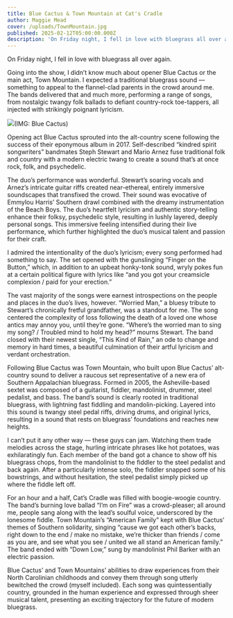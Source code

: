 ```yaml
---
title: Blue Cactus & Town Mountain at Cat's Cradle
author: Maggie Mead
cover: /uploads/TownMountain.jpg
published: 2025-02-12T05:00:00.000Z
description: 'On Friday night, I fell in love with bluegrass all over again. '
---
```


On Friday night, I fell in love with bluegrass all over again. 

Going into the show, I didn’t know much about opener Blue Cactus or the main act, Town Mountain. I expected a traditional bluegrass sound –– something to appeal to the flannel-clad parents in the crowd around me. The bands delivered that and much more, performing a range of songs, from nostalgic twangy folk ballads to defiant country-rock toe-tappers, all injected with strikingly poignant lyricism. 

![](</uploads/Blue Cactus image 1.jpg>)(IMG: Blue Cactus)

Opening act Blue Cactus sprouted into the alt-country scene following the success of their eponymous album in 2017. Self-described “kindred spirit songwriters” bandmates Steph Stewart and Mario Arnez fuse traditional folk and country with a modern electric twang to create a sound that’s at once rock, folk, and psychedelic. 

The duo’s performance was wonderful. Stewart’s soaring vocals and Arnez’s intricate guitar riffs created near-ethereal, entirely immersive soundscapes that transfixed the crowd. Their sound was evocative of Emmylou Harris’ Southern drawl combined with the dreamy instrumentation of the Beach Boys. The duo’s heartfelt lyricism and authentic story-telling enhance their folksy, psychedelic style, resulting in lushly layered, deeply personal songs. This immersive feeling intensified during their live performance, which further highlighted the duo’s musical talent and passion for their craft.

I admired the intentionality of the duo’s lyricism; every song performed had something to say. The set opened with the gunslinging “Finger on the Button,” which, in addition to an upbeat honky-tonk sound, wryly pokes fun at a certain political figure with lyrics like “and you got your creamsicle complexion / paid for your erection.” 

The vast majority of the songs were earnest introspections on the people and places in the duo’s lives, however. “Worried Man,” a bluesy tribute to Stewart’s chronically fretful grandfather, was a standout for me. The song centered the complexity of loss following the death of a loved one whose antics may annoy you, until they’re gone. “Where’s the worried man to sing my song? / Troubled mind to hold my head?” mourns Stewart. The band closed with their newest single, “This Kind of Rain,” an ode to change and memory in hard times, a beautiful culmination of their artful lyricism and verdant orchestration. 

Following Blue Cactus was Town Mountain, who built upon Blue Cactus’ alt-country sound to deliver a raucous set representative of a new era of Southern Appalachian bluegrass. Formed in 2005, the Asheville-based sextet was composed of a guitarist, fiddler, mandolinist, drummer, steel pedalist, and bass. The band’s sound is clearly rooted in traditional bluegrass, with lightning fast fiddling and mandolin-picking. Layered into this sound is twangy steel pedal riffs, driving drums, and original lyrics, resulting in a sound that rests on bluegrass’ foundations and reaches new heights. 

I can’t put it any other way –– these guys can jam. Watching them trade melodies across the stage, hurling intricate phrases like hot potatoes, was exhilaratingly fun. Each member of the band got a chance to show off his bluegrass chops, from the mandolinist to the fiddler to the steel pedalist and back again. After a particularly intense solo, the fiddler snapped some of his bowstrings, and without hesitation, the steel pedalist simply picked up where the fiddle left off. 

For an hour and a half, Cat’s Cradle was filled with boogie-woogie country. The band’s burning love ballad “I’m on Fire” was a crowd-pleaser; all around me, people sang along with the lead’s soulful voice, underscored by the lonesome fiddle. Town Mountain’s “American Family” kept with Blue Cactus’ themes of Southern solidarity, singing “cause we got each other’s backs, right down to the end / make no mistake, we’re thicker than friends / come as you are, and see what you see / united we all stand an American family.” The band ended with “Down Low,” sung by mandolinist Phil Barker with an electric passion. 

Blue Cactus’ and Town Mountains’ abilities to draw experiences from their North Carolinian childhoods and convey them through song utterly bewitched the crowd (myself included). Each song was quintessentially country, grounded in the human experience and expressed through sheer musical talent, presenting an exciting trajectory for the future of modern bluegrass. 
